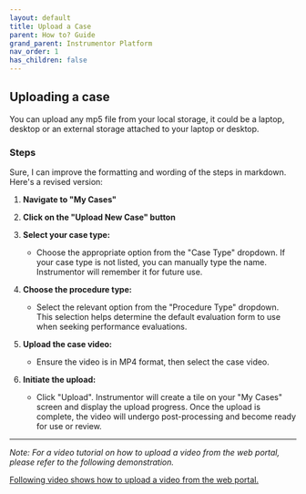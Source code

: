 ```yaml
---
layout: default
title: Upload a Case
parent: How to? Guide
grand_parent: Instrumentor Platform
nav_order: 1
has_children: false
---
```


## Uploading a case

You can upload any mp5 file from your local storage, it could be a laptop, desktop or an external storage attached to your laptop or desktop.

### Steps

Sure, I can improve the formatting and wording of the steps in markdown. Here's a revised version:

1. **Navigate to "My Cases"**
2. **Click on the "Upload New Case" button**
3. **Select your case type:**

   - Choose the appropriate option from the "Case Type" dropdown. If your case type is not listed, you can manually type the name. Instrumentor will remember it for future use.

4. **Choose the procedure type:**

   - Select the relevant option from the "Procedure Type" dropdown. This selection helps determine the default evaluation form to use when seeking performance evaluations.

5. **Upload the case video:**

   - Ensure the video is in MP4 format, then select the case video.

6. **Initiate the upload:**

   - Click "Upload". Instrumentor will create a tile on your "My Cases" screen and display the upload progress. Once the upload is complete, the video will undergo post-processing and become ready for use or review.

---

_Note: For a video tutorial on how to upload a video from the web portal, please refer to the following demonstration._

[Following video shows how to upload a video from the web portal.](/assets/media/instrumentor/upload-case.mp4)
